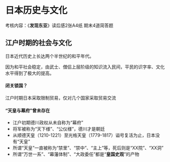 # 日本历史与文化

考核内容：《**发现东亚**》读后感2张A4纸 期末4道简答题

## 江户时期的社会与文化

日本近代历史上长达两个半世纪的和平年代。

因为和平社会稳定，由武士、僧侣上层阶级的知识流入民间，平民的识字率、文化水平得到了极大的提高。

#### 闭关锁国？

江户时期日本采取限制贸易，仅对几个国家采取贸易交流

#### “天皇与幕府”曾未存在

* 江户初期德川政权从未自称为“幕府”
* 将军被称为“天下様”、“公仪様”，德川才是朝廷
* 从顺德天皇（1210-1221）至光格天皇（1779-1817）谥号复活为止，日本没有“天皇”
* 所谓“天皇”一直被称为“禁里”、“禁中”、“主上”等，死后则是“XX院”、“XX洞”
* 所谓“万世一系”、“幕藩体制”、“大政委任”都是“**皇国史观**”的产物
